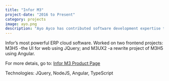 ```yaml
---
title: "Infor M3"
project-date: "2016 to Present"
category: projects
image: ayo.png
description: "Ayo Ayco has contributed software development expertise to UPLB, DOST, Infor, and various government-funded projects such as University of the Philippines’ National Operational Assessment of Hazards and Ateneo’s Cloud-Based Intelligent Total Analysis System."
---
```

Infor’s most powerful ERP cloud software. Worked on two frontend projects: M3H5 -the UI for web using JQuery;  and M3UX2 -a rewrite project of M3H5 using Angular.

For more detais, go to: [Infor M3 Product Page](https://www.infor.com/products/m3)

Technologies: JQuery, NodeJS, Angular, TypeScript
